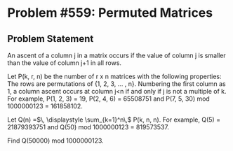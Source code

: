 # Problem #559: Permuted Matrices 

## Problem Statement 

An ascent of a column j in a matrix occurs if the value of column j is smaller than the value of column j+1 in all rows.

Let P(k, r, n) be the number of r x n matrices with the following properties:
The rows are permutations of {1, 2, 3, ... , n}.
 Numbering the first column as 1, a column ascent occurs at column j<n if and only if j is not a multiple of k.
For example, P(1, 2, 3) = 19, P(2, 4, 6) = 65508751 and  P(7, 5, 30) mod 1000000123 = 161858102.

Let Q(n) =$\,  \displaystyle \sum_{k=1}^n\,$ P(k, n, n).
For example, Q(5) = 21879393751 and Q(50) mod 1000000123 = 819573537.

Find Q(50000) mod 1000000123.
